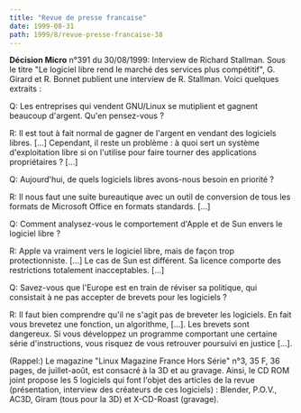 ```yaml
---
title: "Revue de presse francaise"
date: 1999-08-31
path: 1999/8/revue-presse-francaise-38
---
```


<P><B>Décision Micro</B> n°391 du 30/08/1999: Interview de Richard Stallman.
Sous le titre "Le logiciel libre rend le marché des services plus
compétitif", G. Girard et R. Bonnet publient une interview de
R. Stallman. Voici quelques extraits :</P>

<P>Q: Les entreprises qui vendent GNU/Linux se mutiplient et gagnent beaucoup
d'argent. Qu'en pensez-vous ?</P>

<P>R: Il est tout à fait normal de gagner de l'argent en vendant des
logiciels libres. [...] Cependant, il reste un problème : à quoi sert
un système d'exploitation libre si on l'utilise pour faire tourner des
applications propriétaires ? [...]</P>

<P>Q: Aujourd'hui, de quels logiciels libres avons-nous besoin en priorité ?</P>

<P>R: Il nous faut une suite bureautique avec un outil de conversion de
tous les formats de Microsoft Office en formats standards. [...]</P>

<P>Q: Comment analysez-vous le comportement d'Apple et de Sun envers le
logiciel libre ?</P>

<P>R: Apple va vraiment vers le logiciel libre, mais de façon trop
protectionniste. [...] Le cas de Sun est différent. Sa licence comporte
des restrictions totalement inacceptables. [...]</P>

<P>Q: Savez-vous que l'Europe est en train de réviser sa politique, qui
consistait à ne pas accepter de brevets pour les logiciels ?</P>

<P>R: Il faut bien comprendre qu'il ne s'agit pas de breveter les
logiciels. En fait vous brevetez une fonction, un algorithme, [...]. Les
brevets sont dangereux. Si vous développez un programme comportant une
certaine série d'instructions, vous risquez de vous retrouver poursuivi
en justice [...].</P>

<P>
(Rappel:)
Le magazine "Linux Magazine France Hors Série" n°3, 35 F, 36 pages,
de juillet-août, est consacré à la 3D et au gravage.
Ainsi, le CD ROM joint propose les 5 logiciels qui font l'objet des
articles de la revue (présentation, interview des créateurs de ces
logiciels) : Blender, P.O.V., AC3D, Giram (tous pour la 3D) et
X-CD-Roast (gravage).
</P>


